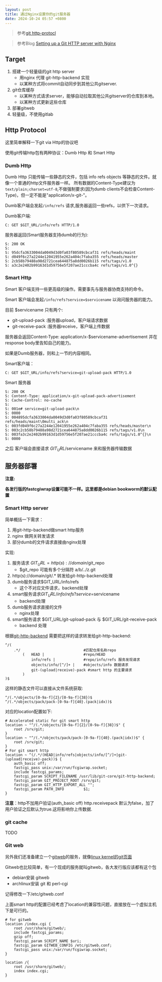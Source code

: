 ```yaml
---
layout: post
title: 通过Nginx设置你的git服务器
date: 2024-10-24 05:57 +0800
---
```


> 参考[git http-protocl](https://git-scm.com/docs/http-protocol)

> 参考Blog [Setting up a Git HTTP server with Nginx](https://esc.sh/blog/setting-up-a-git-http-server-with-nginx/)

## Target

1. 搭建一个轻量级的git http server
    - 用nginx 代理 git-http-backend 实现
    - 以某种方式将commit自动同步到其他公共gitserver.
2. git仓库缓存
    - 以某种方式请求server，能够自动拉取其他公共gitserver的仓库到本地。
    - 以某种方式更新这些仓库
3. 部署gitweb
4. 轻量级，不使用gitlab

## Http Protocol

这里简单解释一下git via Http的协议吧

使用git传输http包有两种协议：Dumb Http 和 Smart Http

### Dumb Http

Dumb Http 只能传输一些静态的文件，包括 info refs objects 等静态的文件。就像一个普通的http文件服务器一样。
所有数据的Content-Type建议为`text/plain;charset=utf-8`,不做强制要求(因为dumb clients不会检查Content-Type)，但一定不能是"application/x-git-"。


Dumb客户端会发起`/info/refs` 请求,服务器返回一些refs，以供下一次请求。

Dumb客户端:
```text
C: GET $GIT_URL/info/refs HTTP/1.0
```
服务器返回(Smart服务器支持dumb的行为):
```text
S: 200 OK
S:
S: 95dcfa3633004da0049d3d0fa03f80589cbcaf31	refs/heads/maint
S: d049f6c27a2244e12041955e262a404c7faba355	refs/heads/master
S: 2cb58b79488a98d2721cea644875a8dd0026b115	refs/tags/v1.0
S: a3c2e2402b99163d1d59756e5f207ae21cccba4c	refs/tags/v1.0^{}
```
### Smart Http

Smart 客户端支持一些更高级的操作。需要事先与服务器协商支持的命令。

Smart 客户端会发起`/info/refs?service=$servicename` 以询问服务器的能力。

目前 $servicename 只有两个: 
- git-upload-pack :服务器upload，客户端请求数据
- git-receive-pack :服务器receive，客户端上传数据

服务器会返回Content-Type: application/x-$servicename-advertisement
并在response body里告知自己的能力。

如果是Dumb服务器，则和上一节的内容相同。

Smart客户端：
```text
C: GET $GIT_URL/info/refs?service=git-upload-pack HTTP/1.0
```
Smart 服务器
```text
S: 200 OK
S: Content-Type: application/x-git-upload-pack-advertisement
S: Cache-Control: no-cache
S:
S: 001e# service=git-upload-pack\n
S: 0000
S: 004895dcfa3633004da0049d3d0fa03f80589cbcaf31 refs/heads/maint\0multi_ack\n
S: 003fd049f6c27a2244e12041955e262a404c7faba355 refs/heads/master\n
S: 003c2cb58b79488a98d2721cea644875a8dd0026b115 refs/tags/v1.0\n
S: 003fa3c2e2402b99163d1d59756e5f207ae21cccba4c refs/tags/v1.0^{}\n
S: 0000
```
之后 客户端会直接请求 $GIT_URL/$servicename 来和服务器传输数据

## 服务器部署

**注意:**

**各发行版的fastcgiwrap设置可能不一样。这里都是debian bookworm的默认配置**

### Smart Http server

简单概括一下需求：
1. 用git-http-backend做smart http服务
2. nginx 做网关转发请求
3. 部分dumb的文件请求直接由nginx处理

实现:
1. 服务请求 $GIT_URL=http(s)://domain/$git_repo
    - $git_repo 可能有多个分隔符 a/b/../z.git
2. http(s)://domain/git/.* 转发给git-http-backend处理
3. dumb服务请求$GIT_URL/info/refs
    - 这个不对应文件请求，backend处理
4. smart服务请求$GIT_URL/info/refs?service=$servicename
    - backend处理
5. dumb服务请求直接的文件
    - nginx处理
6. smart服务请求 $GIT_URL/git-upload-pack 与 $GIT_URL/git-receive-pack
    - backend 处理

根据[git-http-backend](https://git-scm.com/docs/git-http-backend#Documentation/git-http-backend.txt-AcceleratedstaticApache2x) 需要把这样的请求转发给git-http-backend:
```text
^/(
    .*/                             #匹配仓库名称repo
        (   HEAD |                  #repo/HEAD
            info/refs |             #repo/info/refs 服务发现请求
            objects/info/[^/]+ |    #objects/info 数据请求
            git-(upload|receive)-pack #smart http 的主要请求
        )
)$
```
这样的静态文件可以直接从文件系统获取:
```text
^/(.*/objects/[0-9a-f]{2}/[0-9a-f]{38})$
^/(.*/objects/pack/pack-[0-9a-f]{40}.(pack|idx))$
```

对应的location配置如下:
```text
# Accelerated static for git smart http
location ~ "^/(.*/objects/[0-9a-f]{2}/[0-9a-f]{38})$" {
    root /srv/git;
}
location ~ "^/(.*/objects/pack/pack-[0-9a-f]{40}.(pack|idx))$" {
    root /srv/git;
}
# For git smart http
location ~ ^(/.*/(HEAD|info/refs|objects/info/[^/]+|git-(upload|receive)-pack))$ {
    auth_basic off;
    fastcgi_pass unix:/var/run/fcgiwrap.socket;
    include fastcgi_params;
    fastcgi_param SCRIPT_FILENAME /usr/lib/git-core/git-http-backend;
    fastcgi_param GIT_PROJECT_ROOT /srv/git;
    fastcgi_param GIT_HTTP_EXPORT_ALL "";
    fastcgi_param PATH_INFO         $1;
}
```

**注意**：http不加用户验证(auth_basic off) http.receivepack 默认为false，加了用户验证之后默认为true.这将影响你上传数据.


### git cache

TODO

### Git web

另外我们还准备建立一个[gitweb](https://git-scm.com/book/en/v2/Git-on-the-Server-GitWeb)的服务，就像[linux kernel的git页面](https://git.kernel.org/)

Gitweb也比较简单，有一个现成的服务就叫gitweb，各大发行版应该都有这个包

- debian安装 gitweb
- archlinux安装 git 和 perl-cgi

记得修改一下/etc/gitweb.conf

上面smart http的配置已经考虑了location的兼容性问题，直接放在一个虚拟主机下是可行的。

```text
# for gitweb
location /index.cgi {
    root /usr/share/gitweb/;
    include fastcgi_params;
    gzip off;
    fastcgi_param SCRIPT_NAME $uri;
    fastcgi_param GITWEB_CONFIG /etc/gitweb.conf;
    fastcgi_pass unix:/var/run/fcgiwrap.socket;
}

location /{
    root /usr/share/gitweb/;
    index index.cgi;
}
```
